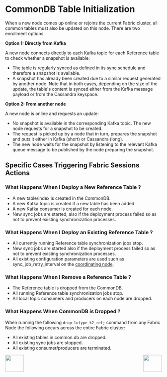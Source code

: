 # CommonDB Table Initialization
When a new node comes up online or rejoins the current Fabric cluster, all common tables must also be updated on this node. There are two enrollment options:

**Option 1: Directly from Kafka**

A new node connects directly to each Kafka topic for each Reference table to check whether a snapshot is available:
- The table is regularly synced as defined in its sync schedule and therefore a snapshot is available.
- A snapshot has already been created due to a similar request generated by another node.
Note that in both cases, depending on the size of the update, the table's content is synced either from the Kafka message payload or from the Cassandra keyspace.

**Option 2: From another node**

A new node is online and requests an update:
- No snapshot is available in the corresponding Kafka topic. The new node requests for a snapshot to be created.
- The request is picked up by a node that in turn, prepares the snapshot and puts it either in Kafka (short) or Cassandra (long). 
- The new node waits for the snapshot by listening to the relevant Kafka queue message to be published by the node preparing the snapshot.


## Specific Cases Triggering Fabric Sessions Actions

### What Happens When I Deploy a New Reference Table ?

- A new table/index is created in the CommonDB.
- A new Kafka topic is created if a new table has been added.
- A new Kafka consumer is created for each node.
- New sync jobs are started, also if the deployment process failed so as not to prevent existing synchronization processes.

### What Happens When I Deploy an Existing Reference Table ?
- All currently running Reference table synchronization jobs stop.
- New sync jobs are started also if the deployment process failed so as not to prevent existing synchronization processes.
- All existing configuration parameters are used such as sync_job_retry_interval on the [coordinating node](/articles/20_jobs_and_batch_services/17_batch_process_flow.md#step-1-1).

### What Happens When I Remove a Reference Table ?

- The Reference table is dropped from the CommonDB.
- All running Reference table synchronization jobs stop.
- All local topic consumers and producers on each node are dropped.


### What Happens When CommonDB is Dropped ?
When running the following ```drop lutype k2_ref;``` command from any Fabric Node the following occurs across the entire Fabric cluster:

- All existing tables in common.db are dropped.
- All existing sync jobs are stopped.
- All existing consumer/producers are terminated.



[<img align="left" width="60" height="54" src="/articles/images/Previous.png">](05_commonDB_sync_modes_and_flow.md)

[<img align="right" width="60" height="54" src="/articles/images/Next.png">](07_fabric_commonDB_configuration.md)



